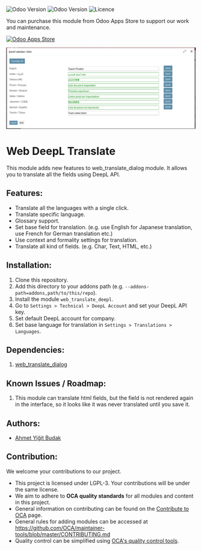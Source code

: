 
![Odoo Version](https://img.shields.io/badge/maturity-production/stable-green)  ![Odoo Version](https://img.shields.io/badge/odoo_version-12.0-blue)  ![Licence](https://img.shields.io/badge/licence-LGPL--3-lightgrey) 

You can purchase this module from Odoo Apps Store to support our work and maintenance.

[![Odoo Apps Store](https://img.shields.io/badge/Odoo%20Apps%20Store-714b67?style=for-the-badge)](https://apps.odoo.com/apps/modules/12.0/web_translate_deepl/)

![Odoo DeepL Translation](./static/description/usage.png)

# Web DeepL Translate

This module adds new features to web_translate_dialog module. It allows you to translate all the fields using DeepL API.

## Features:

- Translate all the languages with a single click.
- Translate specific language.
- Glossary support.
- Set base field for translation. (e.g. use English for Japanese translation, use French for German translation etc.)
- Use context and formality settings for translation.
- Translate all kind of fields. (e.g. Char, Text, HTML, etc.)

## Installation:

1. Clone this repository.
2. Add this directory to your addons path (e.g. `--addons-path=addons,path/to/this/repo`).
3. Install the module `web_translate_deepl`.
4. Go to `Settings > Technical > DeepL Account` and set your DeepL API key.
5. Set default DeepL account for company.
6. Set base language for translation in `Settings > Translations > Languages`.

## Dependencies:
1. [web_translate_dialog](https://odoo-community.org/shop/web-translate-dialog-2813#attr=7720)

## Known Issues / Roadmap:
1. This module can translate html fields, but the field is not rendered again in the interface, so it looks like it was never translated until you save it.

## Authors:

- [Ahmet Yiğit Budak](https://github.com/yibudak)

## Contribution:

We welcome your contributions to our project.

- This project is licensed under LGPL-3. Your contributions will be under the same license.
- We aim to adhere to **OCA quality standards** for all modules and content in this project.
- General information on contributing can be found on the [Contribute to OCA](https://odoo-community.org/page/Contribute) page.
- General rules for adding modules can be accessed at https://github.com/OCA/maintainer-tools/blob/master/CONTRIBUTING.md
- Quality control can be simplified using [OCA's quality control tools](https://github.com/OCA/maintainer-quality-tools).
